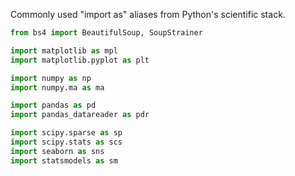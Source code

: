 Commonly used "import as" aliases from Python's scientific stack.

```python
from bs4 import BeautifulSoup, SoupStrainer

import matplotlib as mpl
import matplotlib.pyplot as plt

import numpy as np
import numpy.ma as ma

import pandas as pd
import pandas_datareader as pdr

import scipy.sparse as sp
import scipy.stats as scs
import seaborn as sns
import statsmodels as sm
```
